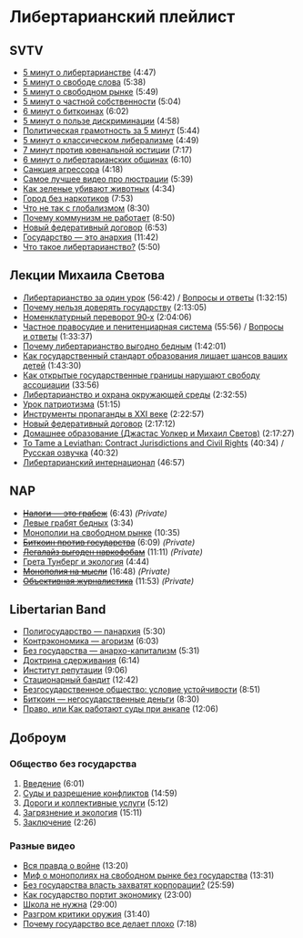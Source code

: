 # Либертарианский плейлист

## SVTV

* [5 минут о либертарианстве](https://www.youtube.com/watch?v=CKQHltD3Lyk) (4:47)
* [5 минут о свободе слова](https://www.youtube.com/watch?v=TaPSjo4vk2c) (5:38)
* [5 минут о свободном рынке](https://www.youtube.com/watch?v=AW66Zib9cG4) (5:49)
* [5 минут о частной собственности](https://www.youtube.com/watch?v=td9x1x6Tdy8) (5:04)
* [6 минут о биткоинах](https://www.youtube.com/watch?v=spvkjJGYHAk) (6:02)
* [5 минут о пользе дискриминации](https://www.youtube.com/watch?v=FTh8hrmFhjM) (4:58)
* [Политическая грамотность за 5 минут](https://www.youtube.com/watch?v=AIB0Jqp2-QE) (5:44)
* [5 минут о классическом либерализме](https://www.youtube.com/watch?v=RMZYNY6Pj1c) (4:49)
* [7 минут против ювенальной юстиции](https://www.youtube.com/watch?v=NMKEntgndfQ) (7:17)
* [6 минут о либертарианских общинах](https://www.youtube.com/watch?v=_IB7NNflqng) (6:10)
* [Санкция агрессора](https://www.youtube.com/watch?v=IhO-hAGuAPU) (4:18)
* [Самое лучшее видео про люстрации](https://www.youtube.com/watch?v=hqyzCaVtqfE) (5:39)
* [Как зеленые убивают животных](https://www.youtube.com/watch?v=vj1ZT7idufA) (4:34)
* [Город без наркотиков](https://www.youtube.com/watch?v=4_kQDanTEC8) (7:53)
* [Что не так с глобализмом](https://www.youtube.com/watch?v=geicFhyGVa0) (8:30)
* [Почему коммунизм не работает](https://www.youtube.com/watch?v=foWWZd-8ItM) (8:50)
* [Новый федеративный договор](https://www.youtube.com/watch?v=l-b_sAhK_hU) (6:53)
* [Государство — это анархия](https://www.youtube.com/watch?v=JRfSZOXi-qs) (11:42)
* [Что такое либертарианство?](https://www.youtube.com/watch?v=5mF1aNvv0-A) (5:50)

## Лекции Михаила Светова

* [Либертарианство за один урок](https://www.youtube.com/watch?v=qw8Kocb0gbE) (56:42) / [Вопросы и ответы](https://www.youtube.com/watch?v=hbAiKsALKPk) (1:32:15)
* [Почему нельзя доверять государству](https://www.youtube.com/watch?v=Ao2Dqqn3ImE) (2:13:05)
* [Номенклатурный переворот 90‑х](https://www.youtube.com/watch?v=1rF9xh8cpFI) (2:04:06)
* [Частное правосудие и пенитенциарная система](https://www.youtube.com/watch?v=W_Ds0kImNPk) (55:56) / [Вопросы и ответы](https://www.youtube.com/watch?v=FI4oDsz234o) (1:33:37)
* [Почему либертарианство выгодно бедным](https://www.youtube.com/watch?v=QNV5CRXR3xY) (1:42:01)
* [Как государственный стандарт образования лишает шансов ваших детей](https://www.youtube.com/watch?v=MIjsexweLqQ) (1:43:30)
* [Как открытые государственные границы нарушают свободу ассоциации](https://www.youtube.com/watch?v=OYovZqlqIZU) (33:56)
* [Либертарианство и охрана окружающей среды](https://www.youtube.com/watch?v=wWZqMDgOeDQ) (2:32:55)
* [Урок патриотизма](https://www.youtube.com/watch?v=wArKdsU5XTg) (51:15)
* [Инструменты пропаганды в XXI веке](https://www.youtube.com/watch?v=9p0QD4kMmM4) (2:22:57)
* [Новый федеративный договор](https://www.youtube.com/watch?v=-gT9mFUxJpc) (2:17:12)
* [Домашнее образование (Джастас Уолкер и Михаил Светов)](https://www.youtube.com/watch?v=nevI6cShmxA) (2:17:27)
* [To Tame a Leviathan: Contract Jurisdictions and Civil Rights](https://www.youtube.com/watch?v=ZjpZ9jV9SiY) (40:34) / [Русская озвучка](https://www.youtube.com/watch?v=y5BioO2J8QI) (40:32)
* [Либертарианский интернационал](https://www.youtube.com/watch?v=F4o9p4gzQms) (46:57)

## NAP

* [~~Налоги — это грабеж~~](https://www.youtube.com/watch?v=jR9QzDGjUQw) (6:43) *(Private)*
* [Левые грабят бедных](https://www.youtube.com/watch?v=3Wy2eEvDfAI) (3:34)
* [Монополии на свободном рынке](https://www.youtube.com/watch?v=i3sNOW2DJEo) (10:35)
* [~~Биткоин против государства~~](https://www.youtube.com/watch?v=SkDhgVGG5lI) (6:09) *(Private)*
* [~~Легалайз выгоден наркофобам~~](https://www.youtube.com/watch?v=jbGJv40wAkE) (11:11) *(Private)*
* [Грета Тунберг и экология](https://www.youtube.com/watch?v=9HXXbbM9AbM) (4:44)
* [~~Монополия на мысли~~](https://www.youtube.com/watch?v=cBBxaOEwfjM) (16:48) *(Private)*
* [~~Объективная журналистика~~](https://www.youtube.com/watch?v=f7gYGK9c8Xg) (11:53) *(Private)*

## Libertarian Band

* [Полигосударство — панархия](https://www.youtube.com/watch?v=5956F4WC544) (5:30)
* [Контрэкономика — агоризм](https://www.youtube.com/watch?v=2cEALKxe47Q) (6:03)
* [Без государства — анархо-капитализм](https://www.youtube.com/watch?v=unNj202iNB4) (5:31)
* [Доктрина сдерживания](https://www.youtube.com/watch?v=DP2kFynA6vU) (6:14)
* [Институт репутации](https://www.youtube.com/watch?v=wnEVypL7E6U) (9:06)
* [Стационарный бандит](https://www.youtube.com/watch?v=l4cnNn1LcbI) (12:42)
* [Безгосударственное общество: условие устойчивости](https://www.youtube.com/watch?v=x73pdudipDc) (8:51)
* [Биткоин — негосударственные деньги](https://www.youtube.com/watch?v=vzXpHxZJAdw) (8:30)
* [Право, или Как работают суды при анкапе](https://www.youtube.com/watch?v=HZLmZVwzWFk) (12:06)

## Доброум

### Общество без государства

1. [Введение](https://www.youtube.com/watch?v=KHyTVQ2Cp6U) (6:01)
2. [Суды и разрешение конфликтов](https://www.youtube.com/watch?v=Y3i6hSx9dNU) (14:59)
3. [Дороги и коллективные услуги](https://www.youtube.com/watch?v=Yc_I-Z-J7fw) (5:12)
4. [Загрязнение и экология](https://www.youtube.com/watch?v=hd1B_y1l0Qo) (15:11)
5. [Заключение](https://www.youtube.com/watch?v=YYNaZmJw3hI) (2:26)

### Разные видео

* [Вся правда о войне](https://www.youtube.com/watch?v=pODN7Z-lPz0) (13:20)
* [Миф о монополиях на свободном рынке без государства](https://www.youtube.com/watch?v=1UOrPwP-3dU) (13:31)
* [Без государства власть захватят корпорации?](https://www.youtube.com/watch?v=SUifN8eColc) (25:59)
* [Как государство портит экономику](https://www.youtube.com/watch?v=PW0C2fT0Djs) (23:00)
* [Школа не нужна](https://www.youtube.com/watch?v=FEA4uV_5z80) (29:00)
* [Разгром критики оружия](https://www.youtube.com/watch?v=TBZmCfmGvdU) (31:40)
* [Почему государство все делает плохо](https://www.youtube.com/watch?v=oOnGXAyAs8o) (7:18)
